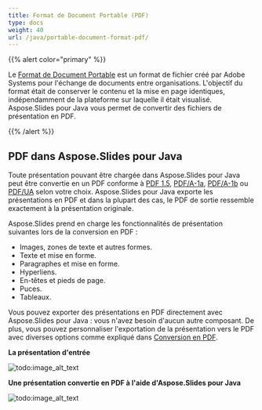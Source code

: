 ```yaml
---
title: Format de Document Portable (PDF)
type: docs
weight: 40
url: /java/portable-document-format-pdf/
---
```


{{% alert color="primary" %}} 

Le [Format de Document Portable](https://fr.wikipedia.org/wiki/PDF) est un format de fichier créé par Adobe Systems pour l'échange de documents entre organisations. L'objectif du format était de conserver le contenu et la mise en page identiques, indépendamment de la plateforme sur laquelle il était visualisé. Aspose.Slides pour Java vous permet de convertir des fichiers de présentation en PDF.

{{% /alert %}} 

## **PDF dans Aspose.Slides pour Java**
Toute présentation pouvant être chargée dans Aspose.Slides pour Java peut être convertie en un PDF conforme à [PDF 1.5](https://fr.wikipedia.org/wiki/PDF/A), [PDF/A-1a](https://fr.wikipedia.org/wiki/PDF/A), [PDF/A-1b](https://fr.wikipedia.org/wiki/PDF/A) ou [PDF/UA](https://fr.wikipedia.org/wiki/PDF/UA) selon votre choix. Aspose.Slides pour Java exporte les présentations en PDF et dans la plupart des cas, le PDF de sortie ressemble exactement à la présentation originale.

Aspose.Slides prend en charge les fonctionnalités de présentation suivantes lors de la conversion en PDF :

- Images, zones de texte et autres formes.
- Texte et mise en forme.
- Paragraphes et mise en forme.
- Hyperliens.
- En-têtes et pieds de page.
- Puces.
- Tableaux.

Vous pouvez exporter des présentations en PDF directement avec Aspose.Slides pour Java : vous n'avez besoin d'aucun autre composant. De plus, vous pouvez personnaliser l'exportation de la présentation vers le PDF avec diverses options comme expliqué dans [Conversion en PDF](/slides/java/converting-a-presentation/).

**La présentation d'entrée** 

![todo:image_alt_text](portable-document-format-pdf_1.png)


**Une présentation convertie en PDF à l'aide d'Aspose.Slides pour Java** 

![todo:image_alt_text](portable-document-format-pdf_2.png)